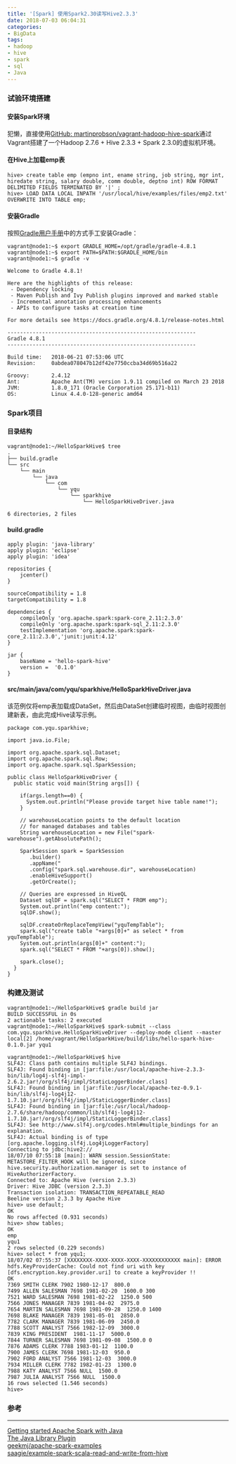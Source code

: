 ```yaml
---
title: '[Spark] 使用Spark2.30读写Hive2.3.3'
date: 2018-07-03 06:04:31
categories: 
- BigData
tags: 
- hadoop
- hive
- spark
- sql
- Java
---
```


### 试验环境搭建

#### 安装Spark环境
犯懒，直接使用[GitHub: martinprobson/vagrant-hadoop-hive-spark](https://github.com/martinprobson/vagrant-hadoop-hive-spark/releases)通过Vagrant搭建了一个Hadoop 2.7.6 + Hive 2.3.3 + Spark 2.3.0的虚拟机环境。
#### 在Hive上加载emp表
```
hive> create table emp (empno int, ename string, job string, mgr int, hiredate string, salary double, comm double, deptno int) ROW FORMAT DELIMITED FIELDS TERMINATED BY '|' ;
hive> LOAD DATA LOCAL INPATH '/usr/local/hive/examples/files/emp2.txt' OVERWRITE INTO TABLE emp;
```
#### 安装Gradle
按照[Gradle用户手册](https://docs.gradle.org/current/userguide/installation.html)中的方式手工安装Gradle：
```
vagrant@node1:~$ export GRADLE_HOME=/opt/gradle/gradle-4.8.1
vagrant@node1:~$ export PATH=$PATH:$GRADLE_HOME/bin
vagrant@node1:~$ gradle -v

Welcome to Gradle 4.8.1!

Here are the highlights of this release:
 - Dependency locking
 - Maven Publish and Ivy Publish plugins improved and marked stable
 - Incremental annotation processing enhancements
 - APIs to configure tasks at creation time

For more details see https://docs.gradle.org/4.8.1/release-notes.html

------------------------------------------------------------
Gradle 4.8.1
------------------------------------------------------------

Build time:   2018-06-21 07:53:06 UTC
Revision:     0abdea078047b12df42e7750ccba34d69b516a22

Groovy:       2.4.12
Ant:          Apache Ant(TM) version 1.9.11 compiled on March 23 2018
JVM:          1.8.0_171 (Oracle Corporation 25.171-b11)
OS:           Linux 4.4.0-128-generic amd64
```

### Spark项目

#### 目录结构
```
vagrant@node1:~/HelloSparkHive$ tree
.
├── build.gradle
└── src
    └── main
        └── java
            └── com
                └── yqu
                    └── sparkhive
                        └── HelloSparkHiveDriver.java

6 directories, 2 files
```
#### build.gradle
```
apply plugin: 'java-library'
apply plugin: 'eclipse'
apply plugin: 'idea'

repositories {
    jcenter()
}

sourceCompatibility = 1.8
targetCompatibility = 1.8

dependencies {
    compileOnly 'org.apache.spark:spark-core_2.11:2.3.0'
    compileOnly 'org.apache.spark:spark-sql_2.11:2.3.0'
    testImplementation 'org.apache.spark:spark-core_2.11:2.3.0','junit:junit:4.12'
}

jar {
    baseName = 'hello-spark-hive'
    version =  '0.1.0'
}
```
#### src/main/java/com/yqu/sparkhive/HelloSparkHiveDriver.java
该范例仅将emp表加载成DataSet，然后由DataSet创建临时视图，由临时视图创建新表，由此完成Hive读写示例。
```
package com.yqu.sparkhive;

import java.io.File;

import org.apache.spark.sql.Dataset;
import org.apache.spark.sql.Row;
import org.apache.spark.sql.SparkSession;

public class HelloSparkHiveDriver {
  public static void main(String args[]) {

    if(args.length==0) {
      System.out.println("Please provide target hive table name!");
    }

    // warehouseLocation points to the default location 
    // for managed databases and tables
    String warehouseLocation = new File("spark-warehouse").getAbsolutePath();

    SparkSession spark = SparkSession
       .builder()
       .appName("
       .config("spark.sql.warehouse.dir", warehouseLocation)
       .enableHiveSupport()
       .getOrCreate();

    // Queries are expressed in HiveQL
    Dataset sqlDF = spark.sql("SELECT * FROM emp");
    System.out.println("emp content:");
    sqlDF.show();

    sqlDF.createOrReplaceTempView("yquTempTable");
    spark.sql("create table "+args[0]+" as select * from yquTempTable");
    System.out.println(args[0]+" content:");
    spark.sql("SELECT * FROM "+args[0]).show();

    spark.close();
  }
}
```

### 构建及测试

```
vagrant@node1:~/HelloSparkHive$ gradle build jar
BUILD SUCCESSFUL in 0s
2 actionable tasks: 2 executed
vagrant@node1:~/HelloSparkHive$ spark-submit --class com.yqu.sparkhive.HelloSparkHiveDriver --deploy-mode client --master local[2] /home/vagrant/HelloSparkHive/build/libs/hello-spark-hive-0.1.0.jar yqu1

vagrant@node1:~/HelloSparkHive$ hive
SLF4J: Class path contains multiple SLF4J bindings.
SLF4J: Found binding in [jar:file:/usr/local/apache-hive-2.3.3-bin/lib/log4j-slf4j-impl-2.6.2.jar!/org/slf4j/impl/StaticLoggerBinder.class]
SLF4J: Found binding in [jar:file:/usr/local/apache-tez-0.9.1-bin/lib/slf4j-log4j12-1.7.10.jar!/org/slf4j/impl/StaticLoggerBinder.class]
SLF4J: Found binding in [jar:file:/usr/local/hadoop-2.7.6/share/hadoop/common/lib/slf4j-log4j12-1.7.10.jar!/org/slf4j/impl/StaticLoggerBinder.class]
SLF4J: See http://www.slf4j.org/codes.html#multiple_bindings for an explanation.
SLF4J: Actual binding is of type [org.apache.logging.slf4j.Log4jLoggerFactory]
Connecting to jdbc:hive2://
18/07/10 07:55:18 [main]: WARN session.SessionState: METASTORE_FILTER_HOOK will be ignored, since hive.security.authorization.manager is set to instance of HiveAuthorizerFactory.
Connected to: Apache Hive (version 2.3.3)
Driver: Hive JDBC (version 2.3.3)
Transaction isolation: TRANSACTION_REPEATABLE_READ
Beeline version 2.3.3 by Apache Hive
hive> use default;
OK
No rows affected (0.931 seconds)
hive> show tables;
OK
emp
yqu1
2 rows selected (0.229 seconds)
hive> select * from yqu1;
18/07/02 07:55:37 [XXXXXXXX-XXXX-XXXX-XXXX-XXXXXXXXXXXX main]: ERROR hdfs.KeyProviderCache: Could not find uri with key [dfs.encryption.key.provider.uri] to create a keyProvider !!
OK
7369 SMITH CLERK 7902 1980-12-17  800.0
7499 ALLEN SALESMAN 7698 1981-02-20  1600.0 300
7521 WARD SALESMAN 7698 1981-02-22  1250.0 500
7566 JONES MANAGER 7839 1981-04-02  2975.0
7654 MARTIN SALESMAN 7698 1981-09-28  1250.0 1400
7698 BLAKE MANAGER 7839 1981-05-01  2850.0
7782 CLARK MANAGER 7839 1981-06-09  2450.0
7788 SCOTT ANALYST 7566 1982-12-09  3000.0
7839 KING PRESIDENT  1981-11-17  5000.0
7844 TURNER SALESMAN 7698 1981-09-08  1500.0 0
7876 ADAMS CLERK 7788 1983-01-12  1100.0
7900 JAMES CLERK 7698 1981-12-03  950.0
7902 FORD ANALYST 7566 1981-12-03  3000.0
7934 MILLER CLERK 7782 1982-01-23  1300.0
7988 KATY ANALYST 7566 NULL  1500.0
7987 JULIA ANALYST 7566 NULL  1500.0
16 rows selected (1.546 seconds)
hive>
```

### 参考
******
[Getting started Apache Spark with Java](https://www.geekmj.org/apache-spark/java-getting-started-725/)  
[The Java Library Plugin](https://docs.gradle.org/current/userguide/java_library_plugin.html)  
[geekmj/apache-spark-examples](https://github.com/geekmj/apache-spark-examples)  
[saagie/example-spark-scala-read-and-write-from-hive](https://github.com/saagie/example-spark-scala-read-and-write-from-hive)  